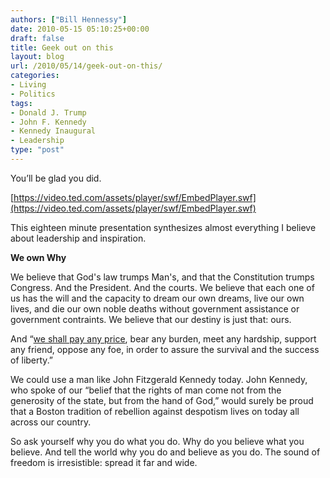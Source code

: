 ```yaml
---
authors: ["Bill Hennessy"]
date: 2010-05-15 05:10:25+00:00
draft: false
title: Geek out on this
layout: blog
url: /2010/05/14/geek-out-on-this/
categories:
- Living
- Politics
tags:
- Donald J. Trump
- John F. Kennedy
- Kennedy Inaugural
- Leadership
type: "post"
---
```


You’ll be glad you did.

 

[https://video.ted.com/assets/player/swf/EmbedPlayer.swf](https://video.ted.com/assets/player/swf/EmbedPlayer.swf)

 

 

This eighteen minute presentation synthesizes almost everything I believe about leadership and inspiration. 

 

**We own Why**

 

We believe that God's law trumps Man's, and that the Constitution trumps Congress. And the President. And the courts. We believe that each one of us has the will and the capacity to dream our own dreams, live our own lives, and die our own noble deaths without government assistance or government contraints. We believe that our destiny is just that: ours.

 

And “[we shall pay any price](https://www.youtube.com/watch?v=xE0iPY7XGBo), bear any burden, meet any hardship, support any friend, oppose any foe, in order to assure the survival and the success of liberty.” 

 

We could use a man like John Fitzgerald Kennedy today. John Kennedy, who spoke of our “belief that the rights of man come not from the generosity of the state, but from the hand of God,” would surely be proud that a Boston tradition of rebellion against despotism lives on today all across our country.

 

So ask yourself why you do what you do. Why do you believe what you believe. And tell the world why you do and believe as you do. The sound of freedom is irresistible: spread it far and wide.
